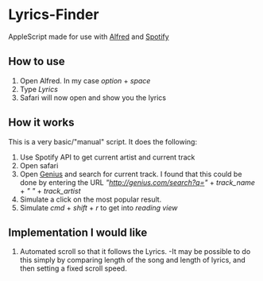 # Lyrics-Finder

AppleScript made for use with [Alfred](https://www.alfredapp.com/) and [Spotify](https://www.spotify.com/)

## How to use
1. Open Alfred. In my case *option* + *space*
2. Type *Lyrics*
3. Safari will now open and show you the lyrics

## How it works
This is a very basic/"manual" script. It does the following:
1. Use Spotify API to get current artist and current track
2. Open safari
3. Open [Genius](https://www.genius.com) and search for current track. I found that this could be done by entering the URL *"http://genius.com/search?q="* + *track_name* + *" "* + *track_artist*
4. Simulate a click on the most popular result.
5. Simulate *cmd* + *shift* + *r* to get into *reading view*

## Implementation I would like
1. Automated scroll so that it follows the Lyrics. 
  -It may be possible to do this simply by comparing length of the song and length of lyrics, and then setting a fixed scroll speed.
